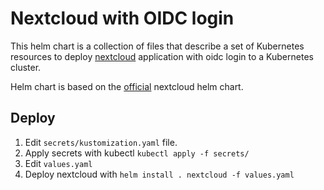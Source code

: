 # Nextcloud with OIDC login

This helm chart is a collection of files that describe a set of Kubernetes resources 
to deploy [nextcloud]() application with oidc login to a Kubernetes cluster.

Helm chart is based on the [official](https://github.com/nextcloud/helm) nextcloud helm chart.

## Deploy

1. Edit `secrets/kustomization.yaml` file.
2. Apply secrets with kubectl `kubectl apply -f secrets/`
3. Edit `values.yaml`
4. Deploy nextcloud with `helm install . nextcloud -f values.yaml`